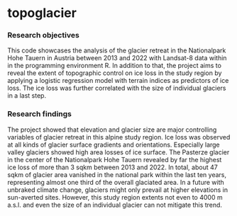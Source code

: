 # topoglacier

### Research objectives

This code showcases the analysis of the glacier retreat in the Nationalpark Hohe Tauern in Austria between 2013 and 2022 with Landsat-8 data within in the programming environment R. In addition to that, the project aims to reveal the extent of topographic control on ice loss in the study region by applying a logistic regression model with terrain indices as predictors of ice loss. The ice loss was further correlated with the size of individual glaciers in a last step.

### Research findings

The project showed that elevation and glacier size are major controlling variables of glacier retreat in this alpine study region. Ice loss was observed at all kinds of glacier surface gradients and orientations. Especially large valley glaciers showed high area losses of ice surface. The Pasterze glacier in the center of the Nationalpark Hohe Tauern revealed by far the highest ice loss of more than 3 sqkm between 2013 and 2022. In total, about 47 sqkm of glacier area vanished in the national park within the last ten years, representing almost one third of the overall glaciated area. In a future with unbraked climate change, glaciers might only prevail at higher elevations in sun-averted sites. However, this study region extents not even to 4000 m a.s.l. and even the size of an individual glacier can not mitigate this trend. 